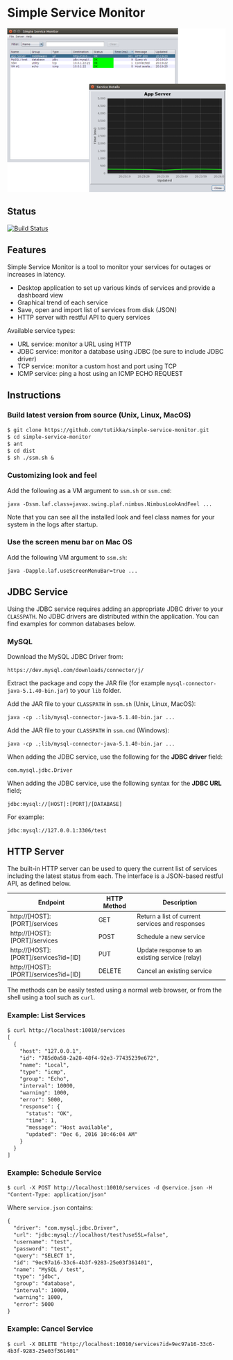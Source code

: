 Simple Service Monitor
======================

![ScreenShot](/screenshots/feature.png)

Status
------

[![Build Status](https://travis-ci.org/tutikka/simple-service-monitor.svg?branch=master)](https://travis-ci.org/tutikka/simple-service-monitor)

Features
--------

Simple Service Monitor is a tool to monitor your services for outages or increases in latency.

- Desktop application to set up various kinds of services and provide a dashboard view
- Graphical trend of each service
- Save, open and import list of services from disk (JSON)
- HTTP server with restful API to query services

Available service types:

- URL service: monitor a URL using HTTP
- JDBC service: monitor a database using JDBC (be sure to include JDBC driver)
- TCP service: monitor a custom host and port using TCP
- ICMP service: ping a host using an ICMP ECHO REQUEST

Instructions
------------

### Build latest version from source (Unix, Linux, MacOS)

```
$ git clone https://github.com/tutikka/simple-service-monitor.git
$ cd simple-service-monitor
$ ant
$ cd dist
$ sh ./ssm.sh &
```

### Customizing look and feel

Add the following as a VM argument to `ssm.sh` or `ssm.cmd`: 

```
java -Dssm.laf.class=javax.swing.plaf.nimbus.NimbusLookAndFeel ...
```

Note that you can see all the installed look and feel class names for your system in the logs after startup.

### Use the screen menu bar on Mac OS

Add the following VM argument to `ssm.sh`:

```
java -Dapple.laf.useScreenMenuBar=true ...
```

JDBC Service
------------

Using the JDBC service requires adding an appropriate JDBC driver to your `CLASSPATH`. No JDBC drivers are distributed within the application. You can find examples for common databases below.

### MySQL

Download the MySQL JDBC Driver from:

```
https://dev.mysql.com/downloads/connector/j/
```

Extract the package and copy the JAR file (for example `mysql-connector-java-5.1.40-bin.jar`) to your `lib` folder.

Add the JAR file to your `CLASSPATH` in `ssm.sh` (Unix, Linux, MacOS):

```
java -cp .:lib/mysql-connector-java-5.1.40-bin.jar ...
```

Add the JAR file to your `CLASSPATH` in `ssm.cmd` (Windows):

```
java -cp .;lib/mysql-connector-java-5.1.40-bin.jar ...
```

When adding the JDBC service, use the following for the **JDBC driver** field:

```
com.mysql.jdbc.Driver
```

When adding the JDBC service, use the following syntax for the **JDBC URL** field;

```
jdbc:mysql://[HOST]:[PORT]/[DATABASE]
```

For example:

```
jdbc:mysql://127.0.0.1:3306/test
```

HTTP Server
-----------

The built-in HTTP server can be used to query the current list of services including the latest status from each. The interface is a JSON-based restful API, as defined below.

| Endpoint                              | HTTP Method | Description                                     |
| --------------------------------------|-------------|-------------------------------------------------|
| http://[HOST]:[PORT]/services         | GET         | Return a list of current services and responses |
| http://[HOST]:[PORT]/services         | POST        | Schedule a new service                          |
| http://[HOST]:[PORT]/services?id=[ID] | PUT         | Update response to an existing service (relay)  |
| http://[HOST]:[PORT]/services?id=[ID] | DELETE      | Cancel an existing service                      |

The methods can be easily tested using a normal web browser, or from the shell using a tool such as `curl`.

### Example: List Services

```
$ curl http://localhost:10010/services
[
  {
    "host": "127.0.0.1",
    "id": "785d0a58-2a28-48f4-92e3-77435239e672",
    "name": "Local",
    "type": "icmp",
    "group": "Echo",
    "interval": 10000,
    "warning": 1000,
    "error": 5000,
    "response": {
      "status": "OK",
      "time": 1,
      "message": "Host available",
      "updated": "Dec 6, 2016 10:46:04 AM"
    }
  }
]
```

### Example: Schedule Service

```
$ curl -X POST http://localhost:10010/services -d @service.json -H "Content-Type: application/json"
```

Where `service.json` contains:

```
{
  "driver": "com.mysql.jdbc.Driver",
  "url": "jdbc:mysql://localhost/test?useSSL=false",
  "username": "test",
  "password": "test",
  "query": "SELECT 1",
  "id": "9ec97a16-33c6-4b3f-9283-25e03f361401",
  "name": "MySQL / test",
  "type": "jdbc",
  "group": "database",
  "interval": 10000,
  "warning": 1000,
  "error": 5000
}
```

### Example: Cancel Service

```
$ curl -X DELETE "http://localhost:10010/services?id=9ec97a16-33c6-4b3f-9283-25e03f361401"
```
